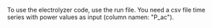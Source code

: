 To use the electrolyzer code, use the run file. You need a csv file time series with power values as input (column namen: "P_ac").  
